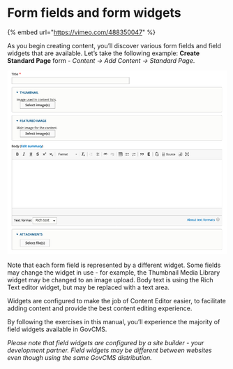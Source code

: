 # Form fields and form widgets

{% embed url="https://vimeo.com/488350047" %}

As you begin creating content, you’ll discover various form fields and field widgets that are available. Let’s take the following example: **Create Standard Page** form - _Content → Add Content → Standard Page_.

![](../.gitbook/assets/22%20%282%29%20%282%29%20%282%29.png)

Note that each form field is represented by a different widget. Some fields may change the widget in use - for example, the Thumbnail Media Library widget may be changed to an image upload. Body text is using the Rich Text editor widget, but may be replaced with a text area.

Widgets are configured to make the job of Content Editor easier, to facilitate adding content and provide the best content editing experience.

By following the exercises in this manual, you’ll experience the majority of field widgets available in GovCMS.

_Please note that field widgets are configured by a site builder - your development partner. Field widgets may be different between websites even though using the same GovCMS distribution._

